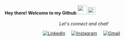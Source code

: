
<h4> Hey there! Welcome to my Github <img src="https://raw.githubusercontent.com/verma-anushka/verma-anushka/master/gifs/wave.gif" width="30px">
<img src="https://github.com/Shiv-sharma-111/Shiv-sharma-111/blob/master/Assets/Earth.gif" width="24px"></h4>
<p align="center"> 
  <i> Let's connect and chat! </i>
</p>
<p align="center">
<a href="https://www.linkedin.com/in/ximena-flores-berejnoi"><img src="https://github.com/ximenafloresberejnoi/blob/master/icons/icons8-linkedin-circled-48.png" alt="LinkedIn"></a> &nbsp; &nbsp;
<a href="https://www.instagram.com/ximefloresberejnoi/"><img src="https://github.com/ximenafloresberejnoi//blob/master/icons/icons8-instagram-48.png" alt="Instagram"></a> &nbsp; &nbsp;
<a href="mailto:floresberejnoi@gmail.com"><img src="https://github.com/ximenafloresberejnoi/blob/master/icons/icons8-gmail-48.png" alt="Gmail"></a> &nbsp; &nbsp;
</p>

<!--https://icons8.com/icons/set/svg-->
<!--
**ximenafloresberejnoi/ximenafloresberejnoi** is a ✨ _special_ ✨ repository because its `README.md` (this file) appears on your GitHub profile.

Here are some ideas to get you started:

- 🔭 I’m currently working on ...
- 🌱 I’m currently learning ...
- 👯 I’m looking to collaborate on ...
- 🤔 I’m looking for help with ...
- 💬 Ask me about ...
- 📫 How to reach me: ...
- 😄 Pronouns: ...
- ⚡ Fun fact: ...
-->
